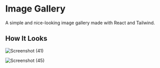 # Image Gallery

A simple and nice-looking image gallery made with React and Tailwind.

## How It Looks

![Screenshot (41)](https://user-images.githubusercontent.com/87941703/152846607-d0375877-1b30-4907-975b-4f7eb4b39e97.png)

![Screenshot (45)](https://user-images.githubusercontent.com/87941703/152846650-cccc3826-ad4e-46c1-b16c-f67e981aedbb.png)
